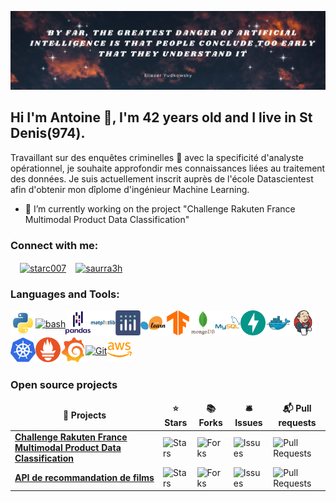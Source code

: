 ![Cover](https://github.com/AntoinePELAMOURGUES/AntoinePELAMOURGUES/blob/main/img/github.png)

## Hi I'm Antoine 👋, I'm 42 years old and I live in St Denis(974).

Travaillant sur des enquêtes criminelles :cop: avec la specificité d'analyste opérationnel, je souhaite approfondir mes connaissances liées au traitement des données. Je suis actuellement inscrit auprès de l'école Datascientest afin d'obtenir mon dîplome d'ingénieur Machine Learning. 

- 🔭 I’m currently working on the project "Challenge Rakuten France Multimodal Product Data Classification"

<h3 align="left">Connect with me:</h3>
<p align="left" style="display: flex; align-items:center">
<a href="https://www.linkedin.com/in/antoine-pelamourgues-4533ab28a" target="blank" style="margin-left:15px"><img align="center" src="https://raw.githubusercontent.com/rahuldkjain/github-profile-readme-generator/master/src/images/icons/Social/linked-in-alt.svg" alt="starc007" height="30" width="30" /></a>
<a href="https://instagram.com/antoine_pela" target="blank" style="margin-left:15px"><img align="center" src="https://raw.githubusercontent.com/rahuldkjain/github-profile-readme-generator/master/src/images/icons/Social/instagram.svg" alt="saurra3h" height="30" width="30" /></a>
</p>

<h3 align="left">Languages and Tools:</h3>
<p align="left" style="display: flex; align-items:center; flex-wrap: wrap;">
    <a href="https://www.python.org" target="_blank" rel="noreferrer">
        <img src="https://raw.githubusercontent.com/devicons/devicon/master/icons/python/python-original.svg" alt="python" width="40" height="40" title="Python"/>
    </a>
    <a href="#" target="_blank" rel="noreferrer">
        <img src="https://raw.githubusercontent.com/jmnote/z-icons/master/svg/bash.svg" alt="bash" width="40" height="40" title="Bash"/>
    </a>
    <a href="https://pandas.pydata.org/" target="_blank" rel="noreferrer">
        <img src="https://raw.githubusercontent.com/devicons/devicon/master/icons/pandas/pandas-original-wordmark.svg" alt="Pandas" width="40" height="40" title="Pandas"/>
    </a>
    <a href="https://matplotlib.org/stable/gallery/index.html" target="_blank" rel="noreferrer">
        <img src="https://github.com/devicons/devicon/blob/master/icons/matplotlib/matplotlib-original-wordmark.svg" alt="Matplotlib" width="40" height="40" title="Matplotlib"/>
    </a>
    <a href="https://plotly.com/" target="_blank" rel="noreferrer">
        <img src="https://github.com/devicons/devicon/blob/master/icons/plotly/plotly-original.svg" alt="Plotly" width="40" height="40" title="Plotly"/>
    </a>
    <a href="https://scikit-learn.org/stable/index.html" target="_blank" rel="noreferrer">
        <img src="https://github.com/devicons/devicon/blob/master/icons/scikitlearn/scikitlearn-original.svg" alt="ScikitLearn" width="40" height="40" title="Scikit-Learn"/>
    </a>
    <a href="https://www.tensorflow.org/" target="_blank" rel="noreferrer">
        <img src="https://raw.githubusercontent.com/devicons/devicon/master/icons/tensorflow/tensorflow-original.svg" alt="Tensorflow" width="40" height="40" title="TensorFlow"/>
    </a>
    <a href="https://www.mongodb.com/" target="_blank" rel="noreferrer">
        <img src="https://raw.githubusercontent.com/devicons/devicon/master/icons/mongodb/mongodb-original-wordmark.svg" alt="mongodb" width="40" height="40" title="MongoDB"/>
    </a>
    <a href="https://www.mysql.com/" target="_blank" rel="noreferrer">
        <img src="https://raw.githubusercontent.com/devicons/devicon/master/icons/mysql/mysql-original-wordmark.svg" alt="mysql" width="40" height="40" title="MySQL"/>
    </a>
    <a href="https://fastapi.tiangolo.com/" target="_blank" rel="noreferrer">
        <img src="https://raw.githubusercontent.com/devicons/devicon/master/icons/fastapi/fastapi-original.svg" alt="FastApi" width="40" height="40" title="FastAPI"/>
    </a>
    <a href="https://www.docker.com/" target="_blank" rel="noreferrer">
        <img src="https://raw.githubusercontent.com/devicons/devicon/master/icons/docker/docker-original.svg" alt="Docker" width="40" height="40" title="Docker"/>
    </a>
    <a href="#" target="_blank" rel="noreferrer">
        <img src=https://github.com/devicons/devicon/blob/master/icons/jenkins/jenkins-original.svg alt="Jenkins" width=40 height=40 title="Jenkins">
    </a>
    <a href="#" target="_blank" rel=noreferrer>
        <img src=https://github.com/devicons/devicon/blob/master/icons/kubernetes/kubernetes-plain.svg alt="Kubernetes" width=40 height=40 title="Kubernetes">
    </a>
    <a href="#" target="_blank" rel=noreferrer>
        <img src=https://github.com/devicons/devicon/blob/master/icons/prometheus/prometheus-original.svg alt="Prometheus" width=40 height=40 title="Prometheus">
    </a>
    <a href="#" target="_blank" rel=noreferrer>
        <img src=https://github.com/devicons/devicon/blob/master/icons/grafana/grafana-original.svg alt="Grafana" width=40 height=40 title="Grafana">
    </a>
    <a href=https://git-scm.com/ target=_blank rel=noreferrer>
        <img src=https://www.vectorlogo.zone/logos/git-scm/git-scm-icon.svg alt="Git" width=40 height=40 title="Git">
    </a>
    <a href=https://eu-west-3.console.aws.amazon.com/ target=_blank rel=noreferrer>
        <img src=https://raw.githubusercontent.com/devicons/devicon/master/icons/amazonwebservices/amazonwebservices-plain-wordmark.svg alt="AWS" width=40 height=40 title="AWS">
    </a>
</p>

<h3>Open source projects</h3>
<table>
  <thead align="center">
    <tr border: none;>
      <td><b>🎁 Projects</b></td>
      <td><b>⭐ Stars</b></td>
      <td><b>📚 Forks</b></td>
      <td><b>🛎 Issues</b></td>
      <td><b>📬 Pull requests</b></td>
    </tr>
  </thead>
  <tbody>
    <tr>
      <td><a href="https://github.com/AntoinePELAMOURGUES/PROJET_CHALLENGE_RAKUTEN"><b>Challenge Rakuten France Multimodal Product Data Classification</b></a></td>
      <td><img alt="Stars" src="https://img.shields.io/github/stars/AntoinePELAMOURGUES/PROJET_CHALLENGE_RAKUTEN?style=flat-square&labelColor=343b41"/></td>
      <td><img alt="Forks" src="https://img.shields.io/github/forks/tAntoinePELAMOURGUES/PROJET_CHALLENGE_RAKUTEN?style=flat-square&labelColor=343b41"/></td>
      <td><img alt="Issues" src="https://img.shields.io/github/issues/AntoinePELAMOURGUES/PROJET_CHALLENGE_RAKUTEN?style=flat-square&labelColor=343b41"/></td>
      <td><img alt="Pull Requests" src="https://img.shields.io/github/issues-pr/AntoinePELAMOURGUES/PROJET_CHALLENGE_RAKUTEN?style=flat-square&labelColor=343b41"/></td>
    </tr>
    <tr>
      <td><a href="https://github.com/AntoinePELAMOURGUES/Ml_Ops_Movies_Reco"><b>API de recommandation de films</b></a></td>
      <td><img alt="Stars" src="https://img.shields.io/github/stars/AntoinePELAMOURGUES/Ml_Ops_Movies_Reco?style=flat-square&labelColor=343b41"/></td>
      <td><img alt="Forks" src="https://img.shields.io/github/forks/tAntoinePELAMOURGUES/Ml_Ops_Movies_Reco?style=flat-square&labelColor=343b41"/></td>
      <td><img alt="Issues" src="https://img.shields.io/github/issues/AntoinePELAMOURGUES/Ml_Ops_Movies_Reco?style=flat-square&labelColor=343b41"/></td>
      <td><img alt="Pull Requests" src="https://img.shields.io/github/issues-pr/AntoinePELAMOURGUES/Ml_Ops_Movies_Reco?style=flat-square&labelColor=343b41"/></td>
    </tr>
